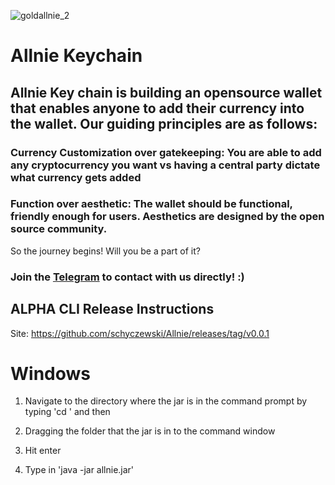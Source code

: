 ![goldallnie_2](https://user-images.githubusercontent.com/13579802/34971338-dd14edae-fa47-11e7-9d47-30ca2f04f43d.png)


# Allnie Keychain


## Allnie Key chain is building an opensource wallet that enables anyone to add their currency into the wallet. Our guiding principles are as follows:  

### Currency Customization over gatekeeping: You are able to add any cryptocurrency you want vs having a central party dictate what currency gets added 


### Function over aesthetic: The wallet should be functional, friendly enough for users. Aesthetics are designed by the open source community. 

So the journey begins! Will you be a part of it?

### Join the [Telegram](https://t.me/joinchat/HmCzvRGpKNVRjKj3GGDHIQ) to contact with us directly!  :) 

## ALPHA CLI Release Instructions

Site: https://github.com/schyczewski/Allnie/releases/tag/v0.0.1


# Windows

 1. Navigate to the directory where the jar is in the command prompt by typing 'cd '
and then 

2. Dragging the folder that the jar is in to the command window

3. Hit enter

4. Type in 'java -jar allnie.jar'

